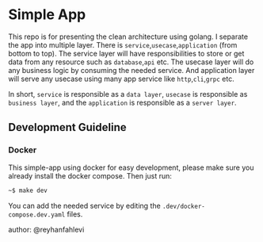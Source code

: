 # Simple App

This repo is for presenting the clean architecture using golang. I separate the app into multiple layer. There is `service`,`usecase`,`application` (from bottom to top). The service layer will have responsibilities to store or get data from any resource such as `database`,`api` etc. The usecase layer will do any business logic by consuming the needed service. And application layer will serve any usecase using many app service like `http`,`cli`,`grpc` etc.

In short, `service` is responsible as a `data layer`, `usecase` is responsible as `business layer`, and the `application` is responsible as a `server layer`.

## Development Guideline

### Docker

This simple-app using docker for easy development, please make sure you already install the docker compose. Then just run:

```bash
~$ make dev
```

You can add the needed service by editing the `.dev/docker-compose.dev.yaml` files.

author: @reyhanfahlevi